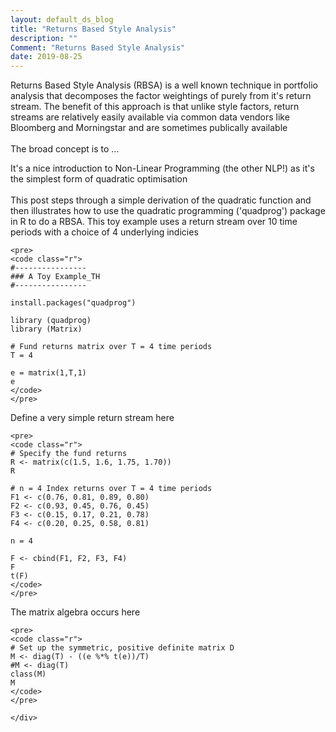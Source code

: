 ```yaml
---
layout: default_ds_blog
title: "Returns Based Style Analysis"
description: ""
Comment: "Returns Based Style Analysis"
date: 2019-08-25
---
```


<div id="wrapper">
	<div id="blog-page" class="blogcontainer">

Returns Based Style Analysis (RBSA) is a well known technique in portfolio analysis that decomposes the factor weightings of 
purely from it's return stream. The benefit of this approach is that unlike style factors, return streams are relatively easily available via common data vendors like 
Bloomberg and Morningstar and are sometimes publically available <br><br>
The broad concept is to ...

It's a nice introduction to Non-Linear Programming (the other NLP!) as it's the simplest form of quadratic optimisation <br><br>
This post steps through a simple derivation of the quadratic function and then illustrates how to use the quadratic programming ('quadprog') package in R to do a RBSA. This toy
example uses a return stream over 10 time periods with a choice of 4 underlying indicies 

	<pre>
	<code class="r">
	#----------------
	### A Toy Example_TH
	#----------------

	install.packages("quadprog")

	library (quadprog)
	library (Matrix)

	# Fund returns matrix over T = 4 time periods
	T = 4

	e = matrix(1,T,1)
	e
	</code>
	</pre>

Define a very simple return stream here

	<pre> 
	<code class="r">
	# Specify the fund returns
	R <- matrix(c(1.5, 1.6, 1.75, 1.70))
	R

	# n = 4 Index returns over T = 4 time periods
	F1 <- c(0.76, 0.81, 0.89, 0.80)
	F2 <- c(0.93, 0.45, 0.76, 0.45)
	F3 <- c(0.15, 0.17, 0.21, 0.78)
	F4 <- c(0.20, 0.25, 0.58, 0.81)

	n = 4

	F <- cbind(F1, F2, F3, F4)
	F
	t(F)
	</code>
	</pre>

The matrix algebra occurs here

	<pre> 
	<code class="r">
	# Set up the symmetric, positive definite matrix D
	M <- diag(T) - ((e %*% t(e))/T)
	#M <- diag(T)
	class(M)
	M
	</code>
	</pre>

	</div>
</div>